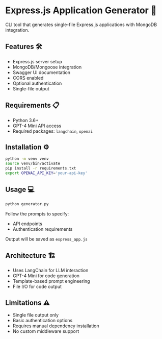 # Express.js Application Generator 🚀

CLI tool that generates single-file Express.js applications with MongoDB integration.

## Features 🛠️

- Express.js server setup
- MongoDB/Mongoose integration
- Swagger UI documentation
- CORS enabled
- Optional authentication
- Single-file output

## Requirements 📋

- Python 3.6+
- GPT-4 Mini API access
- Required packages: `langchain`, `openai`

## Installation ⚙️

```bash
python -m venv venv
source venv/bin/activate
pip install -r requirements.txt
export OPENAI_API_KEY='your-api-key'
```

## Usage 💻

```bash
python generator.py
```

Follow the prompts to specify:
- API endpoints
- Authentication requirements

Output will be saved as `express_app.js`

## Architecture 🏗️

- Uses LangChain for LLM interaction
- GPT-4 Mini for code generation
- Template-based prompt engineering
- File I/O for code output

## Limitations ⚠️

- Single file output only
- Basic authentication options
- Requires manual dependency installation
- No custom middleware support
